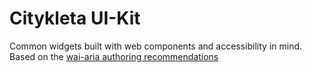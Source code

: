 # Citykleta UI-Kit

Common widgets built with web components and accessibility in mind. Based on the 
[wai-aria authoring recommendations](https://www.w3.org/TR/wai-aria-practices/#combobox)